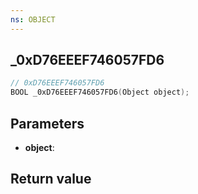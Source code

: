 ```yaml
---
ns: OBJECT
---
```

## _0xD76EEEF746057FD6

```c
// 0xD76EEEF746057FD6
BOOL _0xD76EEEF746057FD6(Object object);
```


## Parameters
* **object**:

## Return value
